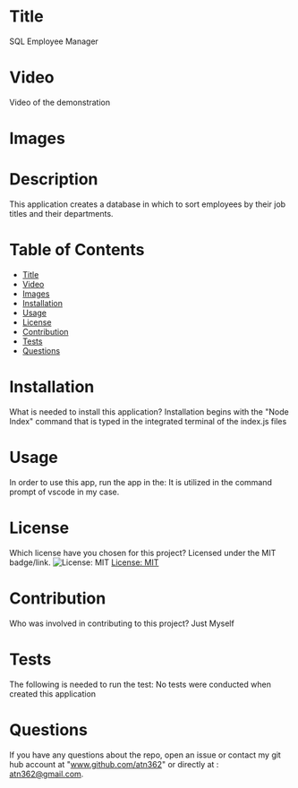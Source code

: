 
  
# Title 

SQL Employee Manager

# Video
Video of the demonstration

# Images





# Description

This application creates a database in which to sort employees by their job titles and their departments.

# Table of Contents 
* [Title](#title)
* [Video](#video)
* [Images](#Images)
* [Installation](#installation)
* [Usage](#usage)
* [License](#license)
* [Contribution](#contribution)
* [Tests](#tests)
* [Questions](#questions)

# Installation
What is needed to install this application? Installation begins with the "Node Index" command that is typed in the integrated terminal of the index.js files

# Usage
In order to use this app, run the app in the: It is utilized in the command prompt of vscode in my case.

# License
Which license have you chosen for this project? Licensed under the MIT badge/link.
![License: MIT](https://img.shields.io/badge/License-MIT-yellow.svg)
[License: MIT](https://opensource.org/licenses/MIT)

# Contribution
​Who was involved in contributing to this project? Just Myself

# Tests
The following is needed to run the test: No tests were conducted when created this application

# Questions
If you have any questions about the repo, open an issue or contact my git hub account at "www.github.com/atn362" or  directly at : atn362@gmail.com.
